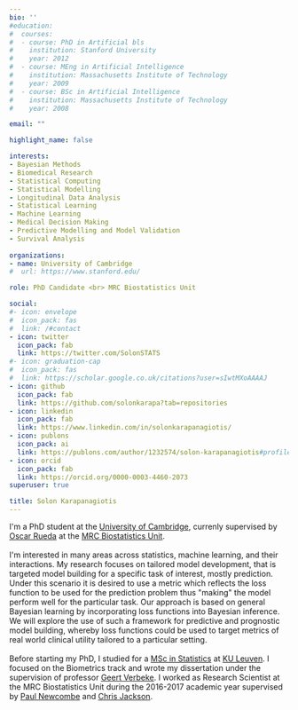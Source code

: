 ```yaml
---
bio: ''
#education:
#  courses:
#  - course: PhD in Artificial bls
#    institution: Stanford University
#    year: 2012
#  - course: MEng in Artificial Intelligence
#    institution: Massachusetts Institute of Technology
#    year: 2009
#  - course: BSc in Artificial Intelligence
#    institution: Massachusetts Institute of Technology
#    year: 2008

email: ""

highlight_name: false

interests:
- Bayesian Methods
- Biomedical Research
- Statistical Computing
- Statistical Modelling 
- Longitudinal Data Analysis
- Statistical Learning  
- Machine Learning
- Medical Decision Making
- Predictive Modelling and Model Validation
- Survival Analysis
    
organizations:
- name: University of Cambridge
#  url: https://www.stanford.edu/

role: PhD Candidate <br> MRC Biostatistics Unit

social:
#- icon: envelope
#  icon_pack: fas
#  link: /#contact
- icon: twitter
  icon_pack: fab
  link: https://twitter.com/SolonSTATS
#- icon: graduation-cap
#  icon_pack: fas
#  link: https://scholar.google.co.uk/citations?user=sIwtMXoAAAAJ
- icon: github
  icon_pack: fab
  link: https://github.com/solonkarapa?tab=repositories
- icon: linkedin
  icon_pack: fab
  link: https://www.linkedin.com/in/solonkarapanagiotis/
- icon: publons
  icon_pack: ai
  link: https://publons.com/author/1232574/solon-karapanagiotis#profile 
- icon: orcid
  icon_pack: fab
  link: https://orcid.org/0000-0003-4460-2073
superuser: true

title: Solon Karapanagiotis
---
```


I'm a PhD student at the [University of Cambridge](http://www.cam.ac.uk/), currenly supervised by [Oscar Rueda](https://www.mrc-bsu.cam.ac.uk/people/in-alphabetical-order/n-to-s/oscar-rueda/) at the [MRC Biostatistics Unit](https://www.mrc-bsu.cam.ac.uk/). 
<br><br>
I'm interested in many areas across statistics, machine learning, and their interactions. My research focuses on tailored model development, that is targeted model building for a specific task of interest, mostly prediction. Under this scenario it is desired to use a metric which reflects the loss function to be used for the prediction problem thus "making" the model perform well for the particular task. Our approach is based on general Bayesian learning by incorporating loss functions into Bayesian inference. We will explore the use of such a framework for predictive and prognostic model building, whereby loss functions could be used to target metrics of real world clinical utility tailored to a particular setting. 
<br><br>
Before starting my PhD, I studied for a [MSc in Statistics](https://onderwijsaanbod.kuleuven.be/opleidingen/e/CQ_50550147.htm#activetab=diploma_omschrijving) at [KU Leuven](https://www.kuleuven.be/english/). I focused on the Biometrics track and wrote my dissertation under the supervision of professor [Geert Verbeke](https://www.kuleuven.be/wieiswie/en/person/00018341). I worked as Research Scientist at the MRC Biostatistics Unit during the 2016-2017 academic year supervised by [Paul Newcombe](https://www.mrc-bsu.cam.ac.uk/people/in-alphabetical-order/n-to-s/paul-newcombe/) and [Chris Jackson](https://www.mrc-bsu.cam.ac.uk/people/in-alphabetical-order/h-to-m/christopher-jackson/).
